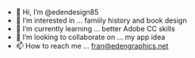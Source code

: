 - 👋 Hi, I’m @edendesign85
- 👀 I’m interested in ... famiily history and book design
- 🌱 I’m currently learning ... better Adobe CC skills
- 💞️ I’m looking to collaborate on ... my app idea
- 📫 How to reach me ... fran@edengraphics.net

<!---
edendesign85/edendesign85 is a ✨ special ✨ repository because its `README.md` (this file) appears on your GitHub profile.
You can click the Preview link to take a look at your changes.
--->
